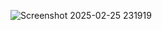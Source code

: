 ![Screenshot 2025-02-25 231919](https://github.com/user-attachments/assets/1e481fec-cc56-4890-bab6-3b28c6c8d4d6)
